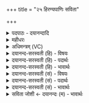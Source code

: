 +++
title = "२५ हिरण्यपाणिः सविता"

+++
<details><summary>पदपाठः - दयानन्दादि</summary>

हिर॑ण्यपाणि॒रिति॒ हिर॑ण्यऽपाणिः। स॒वि॒ता। विच॑र्षणि॒रिति॒ विऽच॑र्षणिः। उ॒भेऽइ॒त्यु॒भे। द्यावा॑पृथि॒वी इति॒ द्यावा॑पृथि॒वी। अ॒न्तः। ई॒य॒ते॒। अप॑। अमी॑वाम्। बाध॑ते। वेति। सूर्य्य॑म्। अ॒भि। कृ॒ष्णेन॑। रज॑सा। द्याम्। ऋ॒णो॒ति॒। २५।
</details>

<details><summary>महीधरः</summary>

म०. सविता प्रसविता सूर्यं सूर्यः विभक्तिव्यत्ययः । उभे उभयोः द्यावापृथिवी द्यावापृथिव्योः अन्तर्मध्ये ईयते आगच्छति यदा तदा अमीवां व्याधिमपबाधते अन्धकारलक्षणरोगं निवर्तयति । अथ यदा वेति अस्तमयसमये गच्छति तदा कृष्णेन रजसा अन्धकारलक्षणेन द्यां द्युलोकमभि ऋणोति अभिव्याप्नोति । कीदृशः सूर्यः । हिरण्यपाणिः सुवर्णपाणिः । विचर्षणिः विविधं द्रष्टा कृताकृतप्रत्यवेक्षकः । उभे द्यावापृथिवी । षष्ठ्यर्थे द्वितीया । अन्तर्योगे वा । ईयते 'ईङ् गतौ' दिवादिः ॥ २५॥  
षड्विंशी।
</details>

<details><summary>अधिमन्त्रम् (VC)</summary>

- सविता देवता
- आङ्गिरसो हिरण्यस्तूप ऋषिः
- निचृज्जगती
- निषादः
</details>

<details><summary>दयानन्द-सरस्वती (हि) - विषयः</summary>

फिर उसी विषय को अगले मन्त्र में कहा है ॥
</details>

<details><summary>दयानन्द-सरस्वती (हि) - पदार्थः</summary>

पदार्थान्वयभाषाः -  हे मनुष्यो ! जो (हिरण्यपाणिः) हाथों के तुल्य जलादि के ग्राहक प्रकाशरूप किरणों से युक्त (विचर्षणिः) विशेष कर सबको दिखानेवाली (सविता) सब पदार्थों की उत्पत्ति का हेतु (सूर्य्यम्) सूर्य्यलोक जब (उभे) दोनों (द्यावापृथिवी) आकाश भूमि के (अन्तः) बीच (ईयते) उदय होकर घूमता है, तब (अमीवाम्) व्याधिरूप अन्धकार को (अप, बाधते) दूर करता और जब (वेति) अस्त समय को प्राप्त होता तब (कृष्णेन) (रजसा) काले अन्धकाररूप से (द्याम्) आकाश को (अभि, ऋणोति) सब ओर से व्याप्त होता है, उस सूर्य्य को तुम लोग जानो ॥२५ ॥
</details>

<details><summary>दयानन्द-सरस्वती (हि) - भावार्थः</summary>

भावार्थभाषाः -  हे मनुष्यो ! जैसे सूर्य्य अपने समीपवर्त्ती लोकों का आकर्षण कर धारण करता है, वैसे ही अनेक लोकों से शोभायमान सूर्यादि सब जगत् को सब ओर से व्याप्त हो और आकर्षण करके ईश्वर धारण करता है, ऐसा जानो। क्योंकि ईश्वर के बिना सबका स्रष्टा तथा धर्त्ता अन्य कोई भी नहीं हो सकता ॥२५ ॥
</details>

<details><summary>दयानन्द-सरस्वती (सं) - विषयः</summary>

पुनस्तमेव विषयमाह ॥
</details>

<details><summary>दयानन्द-सरस्वती (सं) - पदार्थः</summary>

पदार्थान्वयभाषाः -  हे मनुष्याः ! यो हिरण्यपाणिर्विचर्षणिः सविता सूर्य्यं यदोभे द्यावापृथिवी अन्तरीयते, तदाऽमीवामपबाधते, यदा च वेति तदा कृष्णेन रजसा द्यामभि ऋणोति तं यूयं विजानीत ॥२५ ॥
</details>

<details><summary>दयानन्द-सरस्वती (सं) - भावार्थः</summary>

भावार्थभाषाः -  हे मनुष्याः ! यथा सूर्य्यः सन्निहिताँल्लोकानाकृष्य धरति, तथैवाऽनेकलोकाऽलंकृतं सूर्य्यादिकं सर्वं जगदभिव्याप्याऽऽकृष्येश्वरो दधातीति यूयं विजानीत। नहीश्वरमन्तरेण सर्वस्य विधाता धर्ता अन्यः कश्चित् सम्भवितुमर्हति ॥२५ ॥
</details>

<details><summary>सविता जोशी ← दयानन्दः (म) - भावार्थः</summary>

भावार्थभाषाः -  हे माणसांनो ! जसा सूर्य सर्व गोलांचे आकर्षण करून त्यांना धारण करतो, तसेच सूर्य वगैरेना ईश्वर आपल्या आकर्षणाने धारण करतो हे जाणा. कारण ईश्वराशिवाय सर्वांचा स्रष्टा व धर्ता दुसरा कोणी असू शकत नाही.
</details>